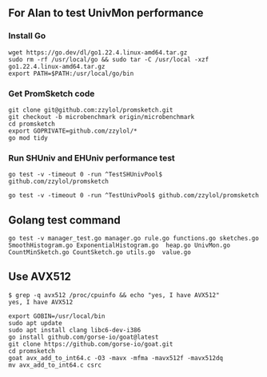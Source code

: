 ## For Alan to test UnivMon performance
### Install Go
```
wget https://go.dev/dl/go1.22.4.linux-amd64.tar.gz
sudo rm -rf /usr/local/go && sudo tar -C /usr/local -xzf go1.22.4.linux-amd64.tar.gz
export PATH=$PATH:/usr/local/go/bin
```
### Get PromSketch code
```
git clone git@github.com:zzylol/promsketch.git
git checkout -b microbenchmark origin/microbenchmark
cd promsketch
export GOPRIVATE=github.com/zzylol/*
go mod tidy
```

### Run SHUniv and EHUniv performance test
```
go test -v -timeout 0 -run ^TestSHUnivPool$ github.com/zzylol/promsketch
```
```
go test -v -timeout 0 -run ^TestUnivPool$ github.com/zzylol/promsketch
```


## Golang test command
```
go test -v manager_test.go manager.go rule.go functions.go sketches.go SmoothHistogram.go ExponentialHistogram.go  heap.go UnivMon.go CountMinSketch.go CountSketch.go utils.go  value.go
```

## Use AVX512 
```
$ grep -q avx512 /proc/cpuinfo && echo "yes, I have AVX512"
yes, I have AVX512

export GOBIN=/usr/local/bin
sudo apt update
sudo apt install clang libc6-dev-i386
go install github.com/gorse-io/goat@latest
git clone https://github.com/gorse-io/goat.git
cd promsketch
goat avx_add_to_int64.c -O3 -mavx -mfma -mavx512f -mavx512dq
mv avx_add_to_int64.c csrc
```
